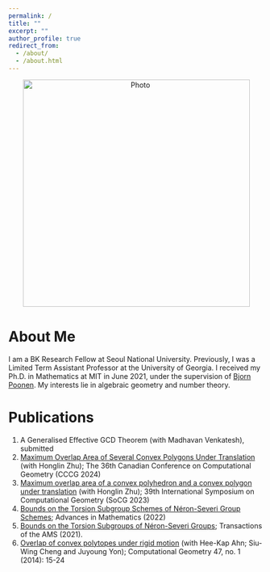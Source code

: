```yaml
---
permalink: /
title: ""
excerpt: ""
author_profile: true
redirect_from: 
  - /about/
  - /about.html
---
```


<p align="center">
  <img src="https://kweon7182.github.io/images/Pic_03.jpg?raw=true" alt="Photo" style="width: 450px;"/> 
</p>

# About Me
I am a BK Research Fellow at Seoul National University. Previously, I was a Limited Term Assistant Professor at the University of Georgia. I received my Ph.D. in Mathematics at MIT in June 2021, under the supervision of [Bjorn Poonen](http://www-math.mit.edu/~poonen/). My interests lie in algebraic geometry and number theory.

# Publications
1. A Generalised Effective GCD Theorem (with Madhavan Venkatesh), submitted
1. [Maximum Overlap Area of Several Convex Polygons Under Translation](https://arxiv.org/abs/2301.02949) (with Honglin Zhu); The 36th Canadian Conference on Computational Geometry (CCCG 2024)
1. [Maximum overlap area of a convex polyhedron and a convex polygon under translation](https://doi.org/10.4230/LIPIcs.SoCG.2023.61) (with Honglin Zhu); 39th International Symposium on Computational Geometry (SoCG 2023)
1. [Bounds on the Torsion Subgroup Schemes of Néron-Severi Group Schemes](https://doi.org/10.1016/j.aim.2022.108687); Advances in Mathematics (2022)
1. [Bounds on the Torsion Subgroups of Néron-Severi Groups](https://www.ams.org/journals/tran/0000-000-00/S0002-9947-2020-08203-8/S0002-9947-2020-08203-8.pdf); Transactions of the AMS (2021).
1. [Overlap of convex polytopes under rigid motion](https://www.sciencedirect.com/science/article/pii/S0925772113000941) (with Hee-Kap Ahn; Siu-Wing Cheng and Juyoung Yon); Computational Geometry 47, no. 1 (2014): 15-24
